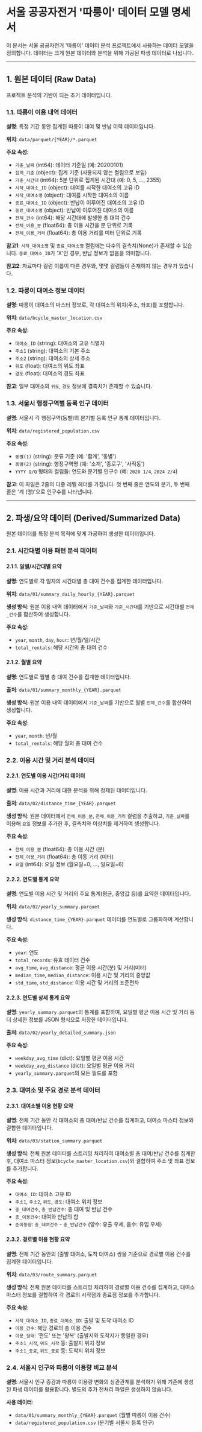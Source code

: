 # 서울 공공자전거 '따릉이' 데이터 모델 명세서

이 문서는 서울 공공자전거 '따릉이' 데이터 분석 프로젝트에서 사용하는 데이터 모델을 정의합니다. 데이터는 크게 원본 데이터와 분석을 위해 가공된 파생 데이터로 나뉩니다.

---

## 1. 원본 데이터 (Raw Data)

프로젝트 분석의 기반이 되는 초기 데이터입니다.

### 1.1. 따릉이 이용 내역 데이터

**설명**: 특정 기간 동안 집계된 따릉이 대여 및 반납 이력 데이터입니다.

**위치**: `data/parquet/{YEAR}/*.parquet`

**주요 속성**:
- `기준_날짜` (int64): 데이터 기준일 (예: 20200101)
- `집계_기준` (object): 집계 기준 (사용되지 않는 컬럼으로 보임)
- `기준_시간대` (int64): 5분 단위로 집계된 시간대 (예: 0, 5, ..., 2355)
- `시작_대여소_ID` (object): 대여를 시작한 대여소의 고유 ID
- `시작_대여소명` (object): 대여를 시작한 대여소의 이름
- `종료_대여소_ID` (object): 반납이 이루어진 대여소의 고유 ID
- `종료_대여소명` (object): 반납이 이루어진 대여소의 이름
- `전체_건수` (int64): 해당 시간대에 발생한 총 대여 건수
- `전체_이용_분` (float64): 총 이용 시간을 분 단위로 기록
- `전체_이용_거리` (float64): 총 이용 거리를 미터 단위로 기록

**참고1**: `시작_대여소명` 및 `종료_대여소명` 컬럼에는 다수의 결측치(None)가 존재할 수 있습니다. `종료_대여소_ID`가 'X'인 경우, 반납 정보가 없음을 의미합니다.

**참고2**: 자료마다 컬럼 이름이 다른 경우와, 몇몇 컬럼들이 존재하지 않는 경우가 있습니다.

### 1.2. 따릉이 대여소 정보 데이터

**설명**: 따릉이 대여소의 마스터 정보로, 각 대여소의 위치(주소, 좌표)를 포함합니다.

**위치**: `data/bcycle_master_location.csv`

**주요 속성**:
- `대여소_ID` (string): 대여소의 고유 식별자
- `주소1` (string): 대여소의 기본 주소
- `주소2` (string): 대여소의 상세 주소
- `위도` (float): 대여소의 위도 좌표
- `경도` (float): 대여소의 경도 좌표

**참고**: 일부 대여소의 `위도`, `경도` 정보에 결측치가 존재할 수 있습니다.

### 1.3. 서울시 행정구역별 등록 인구 데이터

**설명**: 서울시 각 행정구역(동별)의 분기별 등록 인구 통계 데이터입니다.

**위치**: `data/registered_population.csv`

**주요 속성**:
- `동별(1)` (string): 분류 기준 (예: '합계', '동별')
- `동별(2)` (string): 행정구역명 (예: '소계', '종로구', '사직동')
- `YYYY Q/Q` 형태의 컬럼들: 연도와 분기별 인구수 (예: `2020 1/4`, `2024 2/4`)

**참고**: 이 파일은 2줄의 다중 레벨 헤더를 가집니다. 첫 번째 줄은 연도와 분기, 두 번째 줄은 '계 (명)'으로 인구수를 나타냅니다.

---

## 2. 파생/요약 데이터 (Derived/Summarized Data)

원본 데이터를 특정 분석 목적에 맞게 가공하여 생성한 데이터입니다.

### 2.1. 시간대별 이용 패턴 분석 데이터

#### 2.1.1. 일별/시간대별 요약

**설명**: 연도별로 각 일자의 시간대별 총 대여 건수를 집계한 데이터입니다.

**위치**: `data/01/summary_daily_hourly_{YEAR}.parquet`

**생성 방식**: 원본 이용 내역 데이터에서 `기준_날짜`와 `기준_시간대`를 기반으로 시간대별 `전체_건수`를 합산하여 생성합니다.

**주요 속성**:
- `year`, `month`, `day`, `hour`: 년/월/일/시간
- `total_rentals`: 해당 시간의 총 대여 건수

#### 2.1.2. 월별 요약

**설명**: 연도별로 월별 총 대여 건수를 집계한 데이터입니다.

**출처**: `data/01/summary_monthly_{YEAR}.parquet`

**생성 방식**: 원본 이용 내역 데이터에서 `기준_날짜`를 기반으로 월별 `전체_건수`를 합산하여 생성합니다.

**주요 속성**:
- `year`, `month`: 년/월
- `total_rentals`: 해당 월의 총 대여 건수

### 2.2. 이용 시간 및 거리 분석 데이터

#### 2.2.1. 연도별 이용 시간/거리 데이터

**설명**: 이용 시간과 거리에 대한 분석을 위해 정제된 데이터입니다.

**출처**: `data/02/distance_time_{YEAR}.parquet`

**생성 방식**: 원본 데이터에서 `전체_이용_분`, `전체_이용_거리` 컬럼을 추출하고, `기준_날짜`를 이용해 `요일` 정보를 추가한 후, 결측치와 이상치를 제거하여 생성합니다.

**주요 속성**:
- `전체_이용_분` (float64): 총 이용 시간 (분)
- `전체_이용_거리` (float64): 총 이동 거리 (미터)
- `요일` (int64): 요일 정보 (월요일=0, ..., 일요일=6)

#### 2.2.2. 연도별 통계 요약

**설명**: 연도별 이용 시간 및 거리의 주요 통계(평균, 중앙값 등)를 요약한 데이터입니다.

**위치**: `data/02/yearly_summary.parquet`

**생성 방식**: `distance_time_{YEAR}.parquet` 데이터를 연도별로 그룹화하여 계산합니다.

**주요 속성**:
- `year`: 연도
- `total_records`: 유효 데이터 건수
- `avg_time`, `avg_distance`: 평균 이용 시간(분) 및 거리(미터)
- `median_time`, `median_distance`: 이용 시간 및 거리의 중앙값
- `std_time`, `std_distance`: 이용 시간 및 거리의 표준편차

#### 2.2.3. 연도별 상세 통계 요약

**설명**: `yearly_summary.parquet`의 통계를 포함하여, 요일별 평균 이용 시간 및 거리 등 더 상세한 정보를 JSON 형식으로 저장한 데이터입니다.

**출처**: `data/02/yearly_detailed_summary.json`

**주요 속성**:
- `weekday_avg_time` (dict): 요일별 평균 이용 시간
- `weekday_avg_distance` (dict): 요일별 평균 이용 거리
- `yearly_summary.parquet`의 모든 필드를 포함

### 2.3. 대여소 및 주요 경로 분석 데이터

#### 2.3.1. 대여소별 이용 현황 요약

**설명**: 전체 기간 동안 각 대여소의 총 대여/반납 건수를 집계하고, 대여소 마스터 정보와 결합한 데이터입니다.

**위치**: `data/03/station_summary.parquet`

**생성 방식**: 전체 원본 데이터를 스트리밍 처리하여 대여소별 총 대여/반납 건수를 집계한 후, 대여소 마스터 정보(`bcycle_master_location.csv`)와 결합하여 주소 및 좌표 정보를 추가합니다.

**주요 속성**:
- `대여소_ID`: 대여소 고유 ID
- `주소1`, `주소2`, `위도`, `경도`: 대여소 위치 정보
- `총_대여건수`, `총_반납건수`: 총 대여 및 반납 건수
- `총_이용건수`: 대여와 반납의 합
- `순이동량`: `총_대여건수` - `총_반납건수` (양수: 유출 우세, 음수: 유입 우세)

#### 2.3.2. 경로별 이용 현황 요약

**설명**: 전체 기간 동안의 (출발 대여소, 도착 대여소) 쌍을 기준으로 경로별 이용 건수를 집계한 데이터입니다.

**위치**: `data/03/route_summary.parquet`

**생성 방식**: 전체 원본 데이터를 스트리밍 처리하여 경로별 이용 건수를 집계하고, 대여소 마스터 정보를 결합하여 각 경로의 시작점과 종료점 정보를 추가합니다.

**주요 속성**:
- `시작_대여소_ID`, `종료_대여소_ID`: 출발 및 도착 대여소 ID
- `이용_건수`: 해당 경로의 총 이용 건수
- `이용_형태`: '편도' 또는 '왕복' (출발지와 도착지가 동일한 경우)
- `주소1_시작`, `위도_시작` 등: 출발지 위치 정보
- `주소1_종료`, `위도_종료` 등: 도착지 위치 정보

### 2.4. 서울시 인구와 따릉이 이용량 비교 분석

**설명**: 서울시 인구 증감과 따릉이 이용량 변화의 상관관계를 분석하기 위해 기존에 생성된 파생 데이터를 활용합니다. 별도의 추가 전처리 파일은 생성하지 않습니다.

**사용 데이터**:
- `data/01/summary_monthly_{YEAR}.parquet` (월별 따릉이 이용 건수)
- `data/registered_population.csv` (분기별 서울시 등록 인구)
